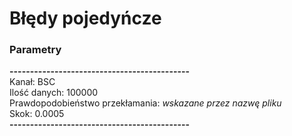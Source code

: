 # Błędy pojedyńcze #
### Parametry ###
**--------------------------------------------**<br>
Kanał: BSC <br>
Ilość danych: 100000 <br>
Prawdopodobieństwo przekłamania: *wskazane przez nazwę pliku* <br>
Skok: 0.0005 <br>
**--------------------------------------------**<br>

